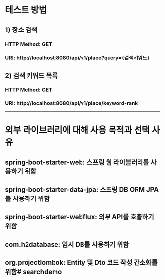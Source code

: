 # 테스트 방법
## 1) 장소 검색
### HTTP Method: GET
### URI: http://localhost:8080/api/v1/place?query={검색키워드}
## 2) 검색 키워드 목록
### HTTP Method: GET
### URI: http://localhost:8080/api/v1/place/keyword-rank
------------
# 외부 라이브러리에 대해 사용 목적과 선택 사유
## spring-boot-starter-web: 스프링 웹 라이블러리를 사용하기 위함
## spring-boot-starter-data-jpa: 스프링 DB ORM JPA를 사용하기 위함
## spring-boot-starter-webflux: 외부 API를 호출하기 위함
## com.h2database: 임시 DB를 사용하기 위함
## org.projectlombok: Entity 및 Dto 코드 작성 간소화를 위함# searchdemo
